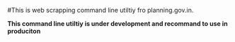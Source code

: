 #This is web scrapping command line utiltiy fro planning.gov.in.

**This command line utiltiy is under development and recommand to use in produciton**
